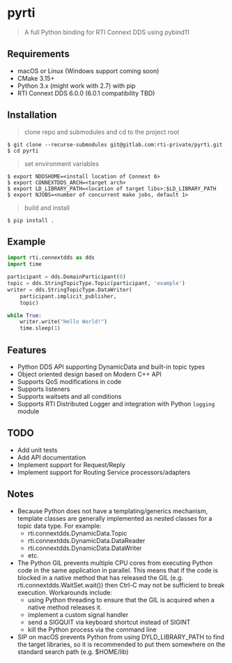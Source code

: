 # pyrti

> A full Python binding for RTI Connext DDS using pybind11

## Requirements

- macOS or Linux (Windows support coming soon)
- CMake 3.15+
- Python 3.x (might work with 2.7) with pip
- RTI Connext DDS 6.0.0 (6.0.1 compatibility TBD)

## Installation

> clone repo and submodules and cd to the project root

```shell
$ git clone --recurse-submodules git@gitlab.com:rti-private/pyrti.git 
$ cd pyrti
```

> set environment variables

```shell
$ export NDDSHOME=<install location of Connext 6>
$ export CONNEXTDDS_ARCH=<target arch>
$ export LD_LIBRARY_PATH=<location of target libs>:$LD_LIBRARY_PATH
$ export NJOBS=<number of concurrent make jobs, default 1>
```

> build and install

```shell
$ pip install .
```

## Example

```python
import rti.connextdds as dds
import time

participant = dds.DomainParticipant(0)
topic = dds.StringTopicType.Topic(participant, 'example')
writer = dds.StringTopicType.DataWriter(
    participant.implicit_publisher,
    topic)

while True:
    writer.write("Hello World!")
    time.sleep(1)
```

## Features

- Python DDS API supporting DynamicData and built-in topic types
- Object oriented design based on Modern C++ API
- Supports QoS modifications in code
- Supports listeners
- Supports waitsets and all conditions
- Supports RTI Distributed Logger and integration with Python `logging` module

## TODO

- Add unit tests
- Add API documentation
- Implement support for Request/Reply
- Implement support for Routing Service processors/adapters

## Notes

- Because Python does not have a templating/generics mechanism, template classes are generally implemented as nested classes for a topic data type. For example:
    - rti.connextdds.DynamicData.Topic
    - rti.connextdds.DynamicData.DataReader
    - rti.connextdds.DynamicData.DataWriter
    - etc.
- The Python GIL prevents multiple CPU cores from executing Python code in the same application in parallel. This means that if the code is blocked in a native method that has released the GIL (e.g. rti.connextdds.WaitSet.wait()) then Ctrl-C may not be sufficient to break execution. Workarounds include:
    - using Python threading to ensure that the GIL is acquired when a native method releases it.
    - implement a custom signal handler
    - send a SIGQUIT via keyboard shortcut instead of SIGINT
    - kill the Python process via the command line
- SIP on macOS prevents Python from using DYLD_LIBRARY_PATH to find the target libraries, so it is recommended to put them somewhere on the standard search path (e.g. $HOME/lib)
